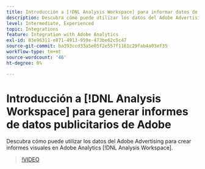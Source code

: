 ```yaml
---
title: Introducción a [!DNL Analysis Workspace] para informar datos de Adobe Advertising
description: Descubra cómo puede utilizar los datos del Adobe Advertising para crear informes visuales en Adobe Analytics [!DNL Analysis Workspace].
level: Intermediate, Experienced
topic: Integrations
feature: Integration with Adobe Analytics
exl-id: 83e96311-e871-4913-959e-473be62c5c47
source-git-commit: ba393ccd33a5e05f2e557f1161c29fab4a03ef35
workflow-type: tm+mt
source-wordcount: '46'
ht-degree: 0%

---
```


# Introducción a [!DNL Analysis Workspace] para generar informes de datos publicitarios de Adobe

Descubra cómo puede utilizar los datos del Adobe Advertising para crear informes visuales en Adobe Analytics [!DNL Analysis Workspace].

>[!VIDEO](https://video.tv.adobe.com/v/33492)
